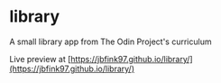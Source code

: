 # library
A small library app from The Odin Project's curriculum

Live preview at [https://jbfink97.github.io/library/](https://jbfink97.github.io/library/)